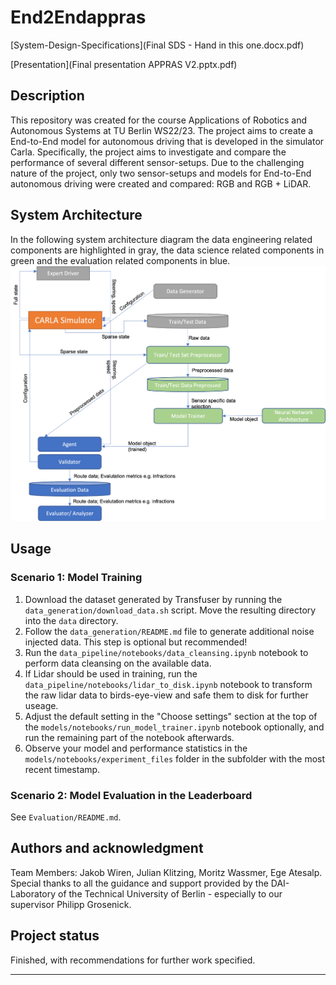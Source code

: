 # End2Endappras
[System-Design-Specifications](Final SDS - Hand in this one.docx.pdf)

[Presentation](Final presentation APPRAS V2.pptx.pdf)

## Description

This repository was created for the course Applications of Robotics and Autonomous Systems at TU Berlin WS22/23. 
The project aims to create a End-to-End model for autonomous driving that is developed in the simulator Carla. 
Specifically, the project aims to investigate and compare the performance of several different sensor-setups. 
Due to the challenging nature of the project, only two sensor-setups and models for End-to-End autonomous driving were created and compared: RGB and RGB + LiDAR. 

## System Architecture
In the following system architecture diagram the data engineering related components are highlighted in gray, the data science related components in green and the evaluation related components in blue.
![System architecture of project](figures/architecture.png "System architecture")


## Usage

### Scenario 1: Model Training
1. Download the dataset generated by Transfuser by running the `data_generation/download_data.sh` script. Move the resulting directory into the `data` directory.
2. Follow the `data_generation/README.md` file to generate additional noise injected data. This step is optional but recommended!
3. Run the `data_pipeline/notebooks/data_cleansing.ipynb` notebook to perform data cleansing on the available data.
4. If Lidar should be used in training, run the `data_pipeline/notebooks/lidar_to_disk.ipynb` notebook to transform the raw lidar data to birds-eye-view and safe them to disk for further useage.
6. Adjust the default setting in the "Choose settings" section at the top of the `models/notebooks/run_model_trainer.ipynb` notebook optionally, and run the remaining part of the notebook afterwards.
7. Observe your model and performance statistics in the `models/notebooks/experiment_files` folder in the subfolder with the most recent timestamp.

### Scenario 2: Model Evaluation in the Leaderboard
See `Evaluation/README.md`.

## Authors and acknowledgment
Team Members:  Jakob Wiren, Julian Klitzing,  Moritz Wassmer, Ege Atesalp.
Special thanks to all the guidance and support provided by the DAI-Laboratory of the Technical University of Berlin - especially to our supervisor Philipp Grosenick.



## Project status
Finished, with recommendations for further work specified. 

***
